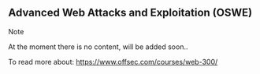 ## Advanced Web Attacks and Exploitation (OSWE)

> [!NOTE] 
> At the moment there is no content, will be added soon..

To read more about: https://www.offsec.com/courses/web-300/